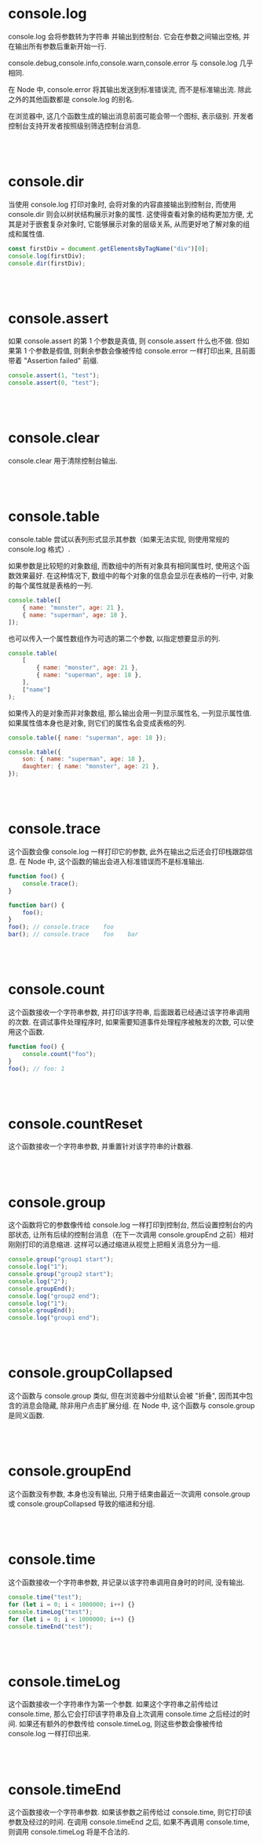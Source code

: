 # console.log

console.log 会将参数转为字符串 并输出到控制台. 它会在参数之间输出空格, 并在输出所有参数后重新开始一行.

console.debug,console.info,console.warn,console.error 与 console.log 几乎相同.

在 Node 中, console.error 将其输出发送到标准错误流, 而不是标准输出流. 除此之外的其他函数都是 console.log 的别名.

在浏览器中, 这几个函数生成的输出消息前面可能会带一个图标, 表示级别. 开发者控制台支持开发者按照级别筛选控制台消息.

<br><br>

# console.dir

当使用 console.log 打印对象时, 会将对象的内容直接输出到控制台, 而使用 console.dir 则会以树状结构展示对象的属性. 这使得查看对象的结构更加方便, 尤其是对于嵌套复杂对象时, 它能够展示对象的层级关系, 从而更好地了解对象的组成和属性值.

```js
const firstDiv = document.getElementsByTagName("div")[0];
console.log(firstDiv);
console.dir(firstDiv);
```

<br><br>

# console.assert

如果 console.assert 的第 1 个参数是真值, 则 console.assert 什么也不做. 但如果第 1 个参数是假值, 则剩余参数会像被传给 console.error 一样打印出来, 且前面带着 "Assertion failed" 前缀.

```js
console.assert(1, "test");
console.assert(0, "test");
```

<br><br>

# console.clear

console.clear 用于清除控制台输出.

<br><br>

# console.table

console.table 尝试以表列形式显示其参数（如果无法实现, 则使用常规的 console.log 格式）.

如果参数是比较短的对象数组, 而数组中的所有对象具有相同属性时, 使用这个函数效果最好. 在这种情况下, 数组中的每个对象的信息会显示在表格的一行中, 对象的每个属性就是表格的一列.

```js
console.table([
    { name: "monster", age: 21 },
    { name: "superman", age: 18 },
]);
```

也可以传入一个属性数组作为可选的第二个参数, 以指定想要显示的列.

```js
console.table(
    [
        { name: "monster", age: 21 },
        { name: "superman", age: 18 },
    ],
    ["name"]
);
```

如果传入的是对象而非对象数组, 那么输出会用一列显示属性名, 一列显示属性值. 如果属性值本身也是对象, 则它们的属性名会变成表格的列.

```js
console.table({ name: "superman", age: 18 });
```

```js
console.table({
    son: { name: "superman", age: 18 },
    daughter: { name: "monster", age: 21 },
});
```

<br><br>

# console.trace

这个函数会像 console.log 一样打印它的参数, 此外在输出之后还会打印栈跟踪信息. 在 Node 中, 这个函数的输出会进入标准错误而不是标准输出.

```js
function foo() {
    console.trace();
}

function bar() {
    foo();
}
foo(); // console.trace    foo
bar(); // console.trace    foo    bar
```

<br><br>

# console.count

这个函数接收一个字符串参数, 并打印该字符串, 后面跟着已经通过该字符串调用的次数. 在调试事件处理程序时, 如果需要知道事件处理程序被触发的次数, 可以使用这个函数.

```js
function foo() {
    console.count("foo");
}
foo(); // foo: 1
```

<br><br>

# console.countReset

这个函数接收一个字符串参数, 并重置针对该字符串的计数器.

<br><br>

# console.group

这个函数将它的参数像传给 console.log 一样打印到控制台, 然后设置控制台的内部状态, 让所有后续的控制台消息（在下一次调用 console.groupEnd 之前）相对刚刚打印的消息缩进. 这样可以通过缩进从视觉上把相关消息分为一组.

```js
console.group("group1 start");
console.log("1");
console.group("group2 start");
console.log("2");
console.groupEnd();
console.log("group2 end");
console.log("1");
console.groupEnd();
console.log("group1 end");
```

<br><br>

# console.groupCollapsed

这个函数与 console.group 类似, 但在浏览器中分组默认会被 "折叠", 因而其中包含的消息会隐藏, 除非用户点击扩展分组. 在 Node 中, 这个函数与 console.group 是同义函数.

<br><br>

# console.groupEnd

这个函数没有参数, 本身也没有输出, 只用于结束由最近一次调用 console.group 或 console.groupCollapsed 导致的缩进和分组.

<br><br>

# console.time

这个函数接收一个字符串参数, 并记录以该字符串调用自身时的时间, 没有输出.

```js
console.time("test");
for (let i = 0; i < 1000000; i++) {}
console.timeLog("test");
for (let i = 0; i < 1000000; i++) {}
console.timeEnd("test");
```

<br><br>

# console.timeLog

这个函数接收一个字符串作为第一个参数. 如果这个字符串之前传给过 console.time, 那么它会打印该字符串及自上次调用 console.time 之后经过的时间. 如果还有额外的参数传给 console.timeLog, 则这些参数会像被传给 console.log 一样打印出来.

<br><br>

# console.timeEnd

这个函数接收一个字符串参数. 如果该参数之前传给过 console.time, 则它打印该参数及经过的时间. 在调用 console.timeEnd 之后, 如果不再调用 console.time, 则调用 console.timeLog 将是不合法的.

<br>
